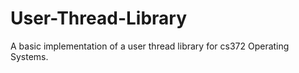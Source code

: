 User-Thread-Library
===================

A basic implementation of a user thread library for cs372 Operating Systems.